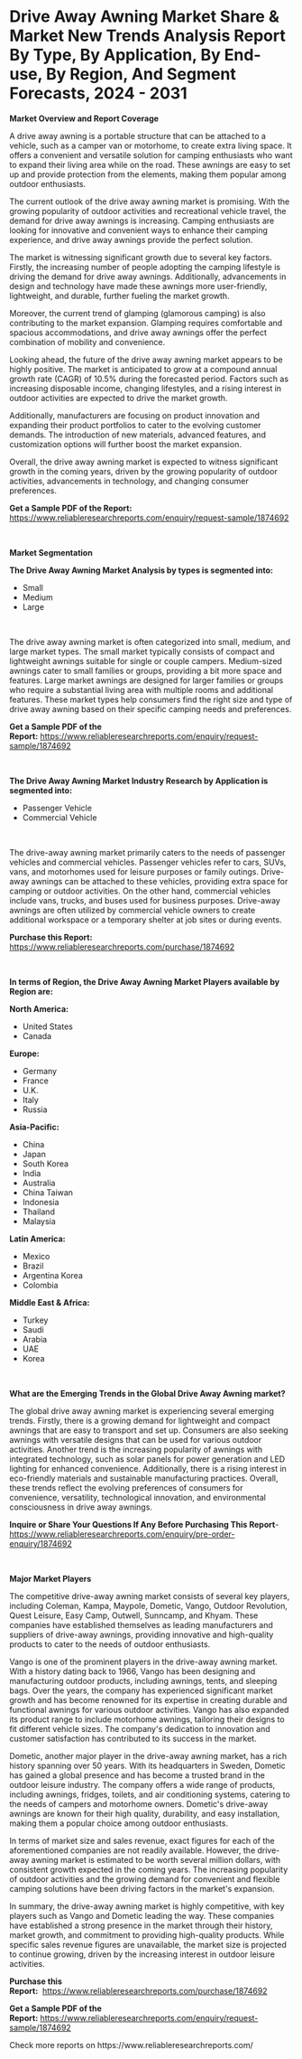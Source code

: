 <p><h1>Drive Away Awning Market Share & Market New Trends Analysis Report By Type, By Application, By End-use, By Region, And Segment Forecasts, 2024 - 2031</h1></p><p><strong>Market Overview and Report Coverage</strong></p>
<p><p>A drive away awning is a portable structure that can be attached to a vehicle, such as a camper van or motorhome, to create extra living space. It offers a convenient and versatile solution for camping enthusiasts who want to expand their living area while on the road. These awnings are easy to set up and provide protection from the elements, making them popular among outdoor enthusiasts.</p><p>The current outlook of the drive away awning market is promising. With the growing popularity of outdoor activities and recreational vehicle travel, the demand for drive away awnings is increasing. Camping enthusiasts are looking for innovative and convenient ways to enhance their camping experience, and drive away awnings provide the perfect solution.</p><p>The market is witnessing significant growth due to several key factors. Firstly, the increasing number of people adopting the camping lifestyle is driving the demand for drive away awnings. Additionally, advancements in design and technology have made these awnings more user-friendly, lightweight, and durable, further fueling the market growth.</p><p>Moreover, the current trend of glamping (glamorous camping) is also contributing to the market expansion. Glamping requires comfortable and spacious accommodations, and drive away awnings offer the perfect combination of mobility and convenience.</p><p>Looking ahead, the future of the drive away awning market appears to be highly positive. The market is anticipated to grow at a compound annual growth rate (CAGR) of 10.5% during the forecasted period. Factors such as increasing disposable income, changing lifestyles, and a rising interest in outdoor activities are expected to drive the market growth.</p><p>Additionally, manufacturers are focusing on product innovation and expanding their product portfolios to cater to the evolving customer demands. The introduction of new materials, advanced features, and customization options will further boost the market expansion.</p><p>Overall, the drive away awning market is expected to witness significant growth in the coming years, driven by the growing popularity of outdoor activities, advancements in technology, and changing consumer preferences.</p></p>
<p><strong>Get a Sample PDF of the Report:</strong> <a href="https://www.reliableresearchreports.com/enquiry/request-sample/1874692">https://www.reliableresearchreports.com/enquiry/request-sample/1874692</a></p>
<p>&nbsp;</p>
<p><strong>Market Segmentation</strong></p>
<p><strong>The Drive Away Awning Market Analysis by types is segmented into:</strong></p>
<p><ul><li>Small</li><li>Medium</li><li>Large</li></ul></p>
<p>&nbsp;</p>
<p><p>The drive away awning market is often categorized into small, medium, and large market types. The small market typically consists of compact and lightweight awnings suitable for single or couple campers. Medium-sized awnings cater to small families or groups, providing a bit more space and features. Large market awnings are designed for larger families or groups who require a substantial living area with multiple rooms and additional features. These market types help consumers find the right size and type of drive away awning based on their specific camping needs and preferences.</p></p>
<p><strong>Get a Sample PDF of the Report:</strong>&nbsp;<a href="https://www.reliableresearchreports.com/enquiry/request-sample/1874692">https://www.reliableresearchreports.com/enquiry/request-sample/1874692</a></p>
<p>&nbsp;</p>
<p><strong>The Drive Away Awning Market Industry Research by Application is segmented into:</strong></p>
<p><ul><li>Passenger Vehicle</li><li>Commercial Vehicle</li></ul></p>
<p>&nbsp;</p>
<p><p>The drive-away awning market primarily caters to the needs of passenger vehicles and commercial vehicles. Passenger vehicles refer to cars, SUVs, vans, and motorhomes used for leisure purposes or family outings. Drive-away awnings can be attached to these vehicles, providing extra space for camping or outdoor activities. On the other hand, commercial vehicles include vans, trucks, and buses used for business purposes. Drive-away awnings are often utilized by commercial vehicle owners to create additional workspace or a temporary shelter at job sites or during events.</p></p>
<p><strong>Purchase this Report:</strong>&nbsp; <a href="https://www.reliableresearchreports.com/purchase/1874692">https://www.reliableresearchreports.com/purchase/1874692</a></p>
<p>&nbsp;</p>
<p><strong>In terms of Region, the Drive Away Awning Market Players available by Region are:</strong></p>
<p>
    <p> <strong> North America: </strong>
        <ul>
            <li>United States</li>
            <li>Canada</li>
        </ul>
        </p> 
    <p> <strong> Europe: </strong>
        <ul>
            <li>Germany</li>
            <li>France</li>
            <li>U.K.</li>
            <li>Italy</li>
            <li>Russia</li>
        </ul>
        </p> 
    <p> <strong> Asia-Pacific: </strong>
        <ul>
            <li>China</li>
            <li>Japan</li>
            <li>South Korea</li>
            <li>India</li>
            <li>Australia</li>
            <li>China Taiwan</li>
            <li>Indonesia</li>
            <li>Thailand</li>
            <li>Malaysia</li>
        </ul>
        </p> 
    <p> <strong> Latin America: </strong>
        <ul>
            <li>Mexico</li>
            <li>Brazil</li>
            <li>Argentina Korea</li>
            <li>Colombia</li>
        </ul>
        </p> 
    <p> <strong> Middle East & Africa: </strong>
        <ul>
            <li>Turkey</li>
            <li>Saudi</li>
            <li>Arabia</li>
            <li>UAE</li>
            <li>Korea</li>
        </ul>
    </p>
    </p>
<p>&nbsp;</p>
<p><strong>What are the Emerging Trends in the Global Drive Away Awning market?</strong></p>
<p><p>The global drive away awning market is experiencing several emerging trends. Firstly, there is a growing demand for lightweight and compact awnings that are easy to transport and set up. Consumers are also seeking awnings with versatile designs that can be used for various outdoor activities. Another trend is the increasing popularity of awnings with integrated technology, such as solar panels for power generation and LED lighting for enhanced convenience. Additionally, there is a rising interest in eco-friendly materials and sustainable manufacturing practices. Overall, these trends reflect the evolving preferences of consumers for convenience, versatility, technological innovation, and environmental consciousness in drive away awnings.</p></p>
<p><strong>Inquire or Share Your Questions If Any Before Purchasing This Report</strong>- <a href="https://www.reliableresearchreports.com/enquiry/pre-order-enquiry/1874692">https://www.reliableresearchreports.com/enquiry/pre-order-enquiry/1874692</a></p>
<p>&nbsp;</p>
<p><strong>Major Market Players</strong></p>
<p><p>The competitive drive-away awning market consists of several key players, including Coleman, Kampa, Maypole, Dometic, Vango, Outdoor Revolution, Quest Leisure, Easy Camp, Outwell, Sunncamp, and Khyam. These companies have established themselves as leading manufacturers and suppliers of drive-away awnings, providing innovative and high-quality products to cater to the needs of outdoor enthusiasts.</p><p>Vango is one of the prominent players in the drive-away awning market. With a history dating back to 1966, Vango has been designing and manufacturing outdoor products, including awnings, tents, and sleeping bags. Over the years, the company has experienced significant market growth and has become renowned for its expertise in creating durable and functional awnings for various outdoor activities. Vango has also expanded its product range to include motorhome awnings, tailoring their designs to fit different vehicle sizes. The company's dedication to innovation and customer satisfaction has contributed to its success in the market.</p><p>Dometic, another major player in the drive-away awning market, has a rich history spanning over 50 years. With its headquarters in Sweden, Dometic has gained a global presence and has become a trusted brand in the outdoor leisure industry. The company offers a wide range of products, including awnings, fridges, toilets, and air conditioning systems, catering to the needs of campers and motorhome owners. Dometic's drive-away awnings are known for their high quality, durability, and easy installation, making them a popular choice among outdoor enthusiasts.</p><p>In terms of market size and sales revenue, exact figures for each of the aforementioned companies are not readily available. However, the drive-away awning market is estimated to be worth several million dollars, with consistent growth expected in the coming years. The increasing popularity of outdoor activities and the growing demand for convenient and flexible camping solutions have been driving factors in the market's expansion.</p><p>In summary, the drive-away awning market is highly competitive, with key players such as Vango and Dometic leading the way. These companies have established a strong presence in the market through their history, market growth, and commitment to providing high-quality products. While specific sales revenue figures are unavailable, the market size is projected to continue growing, driven by the increasing interest in outdoor leisure activities.</p></p>
<p><strong>Purchase this Report:</strong>&nbsp;&nbsp;<a href="https://www.reliableresearchreports.com/purchase/1874692">https://www.reliableresearchreports.com/purchase/1874692</a></p>
<p></p>
<p><strong>Get a Sample PDF of the Report:</strong>&nbsp;<a href="https://www.reliableresearchreports.com/enquiry/request-sample/1874692">https://www.reliableresearchreports.com/enquiry/request-sample/1874692</a></p>
<p>Check more reports on https://www.reliableresearchreports.com/</p>